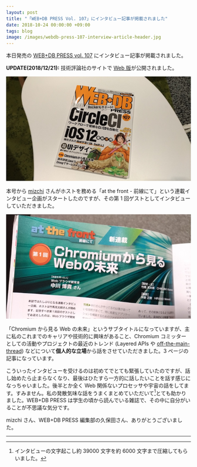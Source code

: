 ```yaml
---
layout: post
title: "「WEB+DB PRESS Vol. 107」にインタビュー記事が掲載されました"
date: 2018-10-24 00:00:00 +09:00
tags: blog
image: /images/webdb-press-107-interview-article-header.jpg
---
```


本日発売の [WEB+DB PRESS vol. 107](https://gihyo.jp/magazine/wdpress/archive/2018/vol107) にインタビュー記事が掲載されました。

**UPDATE(2018/12/21):** 技術評論社のサイトで [Web 版](https://gihyo.jp/dev/serial/01/at-the-front/0001)が公開されました。

![magazine cover](/images/webdb-press-107-interview-magazine-cover.jpg)

本号から [mizchi](https://twitter.com/mizchi) さんがホストを務める「at the front - 前線にて」という連載インタビュー企画がスタートしたのですが、その第 1 回ゲストとしてインタビューしていただきました。

![article header](/images/webdb-press-107-interview-article-header.jpg)

「Chromium から見る Web の未来」というサブタイトルになっていますが、主に私のこれまでのキャリアや技術的に興味があること、Chromium コミッターとしての活動やプロジェクトの最近のトレンド (Layered APIs や [off-the-main-thread](/2018/05/07/off-the-main-thread-api)) などについて**個人的な立場**から話をさせていただきました。3 ページの記事になっています。

こういったインタビューを受けるのは初めてでとても緊張していたのですが、話し始めたら止まらなくなり、最後はひたすら一方的に話したいことを話す感じになっちゃいました。後半とか全く Web 関係ないプロセッサや宇宙の話をしてます。すみません。私の発散気味な話をうまくまとめていただいて[^volume]とても助かりました。WEB+DB PRESS は学生の頃から読んでいる雑誌で、その中に自分がいることが不思議な気分です。

mizchi さん、WEB+DB PRESS 編集部の久保田さん、ありがとうございました。

---

[^volume]: インタビューの文字起こし約 39000 文字を約 6000 文字まで圧縮してもらいました。